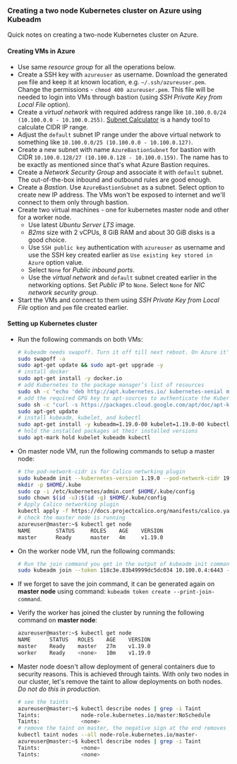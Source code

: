 ### Creating a two node Kubernetes cluster on Azure using Kubeadm

Quick notes on creating a two-node Kubernetes cluster on Azure.

#### Creating VMs in Azure

* Use same *resource group* for all the operations below.
* Create a SSH key with `azureuser` as username. Download the generated `pem` file and keep it at known location, e.g. `~/.ssh/azureuser.pem`. Change the permissions - `chmod 400 azureuser.pem`. This file will be needed to login into VMs through bastion (using *SSH Private Key from Local File* option).
* Create a *virtual network* with required address range like `10.100.0.0/24 (10.100.0.0 - 10.100.0.255)`. [Subnet Calculator](https://mxtoolbox.com/SubnetCalculator.aspx) is a handy tool to calculate CIDR IP range.
* Adjust the `default` subnet IP range under the above virtual network to something like `10.100.0.0/25 (10.100.0.0 - 10.100.0.127)`.
* Create a new subnet with name `AzureBastionSubnet` for bastion with CIDR `10.100.0.128/27 (10.100.0.128 - 10.100.0.159)`. The name has to be exactly as mentioned since that's what Azure Bastion requires.
* Create a *Network Security Group* and associate it with `default` subnet. The out-of-the-box inbound and outbound rules are good enough.
* Create a *Bastion*. Use `AzureBastionSubnet` as a subnet. Select option to create new IP address. The VMs won't be exposed to internet and we'll connect to them only through bastion.
* Create two virtual machines - one for kubernetes master node and other for a worker node.
  * Use latest *Ubuntu Server LTS* image.
  * *B2ms* size with 2 vCPUs, 8 GiB RAM and about 30 GiB disks is a good choice.
  * Use `SSH public key` authentication with `azureuser` as username and use the SSH key created earlier as `Use existing key stored in Azure` option value.
  * Select `None` for *Public inbound ports*.
  * Use the *virtual network* and `default` subnet created earlier in the networking options. Set *Public IP* to `None`. Select `None` for *NIC network security group*.
* Start the VMs and connect to them using *SSH Private Key from Local File* option and `pem` file created earlier.

#### Setting up Kubernetes cluster

* Run the following commands on both VMs:

  ```bash
  # kubeadm needs swapoff. Turn it off till next reboot. On Azure it's off by default.
  sudo swapoff -a
  sudo apt-get update && sudo apt-get upgrade -y
  # install docker
  sudo apt-get install -y docker.io
  # add Kubernetes to the package manager’s list of resources
  sudo sh -c "echo 'deb http://apt.kubernetes.io/ kubernetes-xenial main' >> /etc/apt/sources.list.d/kubernetes.list"
  # add the required GPG key to apt-sources to authenticate the Kubernetes related packages
  sudo sh -c "curl -s https://packages.cloud.google.com/apt/doc/apt-key.gpg | apt-key add -"
  sudo apt-get update
  # install kubeadm, kubelet, and kubectl
  sudo apt-get install -y kubeadm=1.19.0-00 kubelet=1.19.0-00 kubectl=1.19.0-00
  # hold the installed packages at their installed versions
  sudo apt-mark hold kubelet kubeadm kubectl
  ```

* On master node VM, run the following commands to setup a master node:

  ```bash
  # the pod-network-cidr is for Calico netwrking plugin
  sudo kubeadm init --kubernetes-version 1.19.0 --pod-network-cidr 192.168.0.0/16
  mkdir -p $HOME/.kube
  sudo cp -i /etc/kubernetes/admin.conf $HOME/.kube/config
  sudo chown $(id -u):$(id -g) $HOME/.kube/config
  # Apply Calico networking plugin
  kubectl apply -f https://docs.projectcalico.org/manifests/calico.yaml
  # check the master node is running
  azureuser@master:~$ kubectl get node
  NAME        STATUS     ROLES    AGE    VERSION
  master      Ready      master   4m     v1.19.0
  ```

* On the worker node VM, run the following commands:

  ```bash
  # Run the join command you get in the output of kubeadm init command on master
  sudo kubeadm join --token 118c3e.83b49999dc5dc034 10.100.0.4:6443 --discovery-token-ca-cert-hash sha256:40aa946e3f53e38271bae24723866f56c86d77efb49aedeb8a70cc189bfe2e1d
  ```

* If we forget to save the join command, it can be generated again on **master node** using command: `kubeadm token create --print-join-command`.

* Verify the worker has joined the cluster by running the following command on **master node**:

  ```bash
  azureuser@master:~$ kubectl get node
  NAME      STATUS   ROLES    AGE    VERSION
  master    Ready    master   27m    v1.19.0
  worker    Ready    <none>   10m    v1.19.0
  ```

* Master node doesn't allow deployment of general containers due to security reasons. This is achieved through taints. With only two nodes in our cluster, let's remove the taint to allow deployments on both nodes. *Do not do this in production*.

  ```bash
  # see the taints
  azureuser@master:~$ kubectl describe nodes | grep -i Taint
  Taints:             node-role.kubernetes.io/master:NoSchedule
  Taints:             <none>
  # remove the taint on master, the negative sign at the end removes the taint
  kubectl taint nodes --all node-role.kubernetes.io/master-
  azureuser@master:~$ kubectl describe nodes | grep -i Taint
  Taints:             <none>
  Taints:             <none>
  ```
